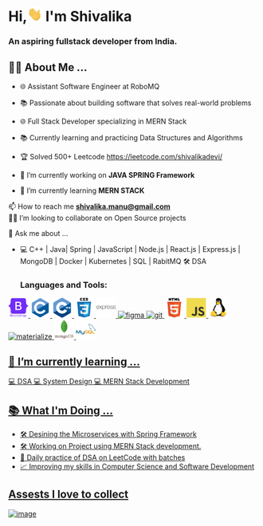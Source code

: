 <h1 align="left">Hi,<img src="https://raw.githubusercontent.com/ABSphreak/ABSphreak/master/gifs/Hi.gif" width="30px" /> I'm Shivalika</h1>
<h3 align="left">An aspiring fullstack developer from India.</h3>




## 👨‍💻 About Me ...
  
- 🌐 Assistant Software Engineer at RoboMQ
- 📚 Passionate about building software that solves real-world problems
- 🌐 Full Stack Developer specializing in MERN Stack
- 📚 Currently learning and practicing Data Structures and Algorithms
- 🏆 Solved 500+ Leetcode  https://leetcode.com/shivalikadevi/

- 🔭 I’m currently working on **JAVA SPRING Framework**

- 🌱 I’m currently learning **MERN STACK**


 📫 How to reach me **shivalika.manu@gmail.com**  
   🤝👯 I’m looking to collaborate on  Open Source projects



💬 Ask me about ...




    
 - 💻 C++ | Java| Spring | JavaScript | Node.js | React.js | Express.js | MongoDB | Docker | Kubernetes | SQL | RabitMQ
    🛠️ DSA


    <h3 align="left">Languages and Tools:</h3>
<p align="left"> <a href="https://getbootstrap.com" target="_blank"> <img src="https://raw.githubusercontent.com/devicons/devicon/master/icons/bootstrap/bootstrap-plain-wordmark.svg" alt="bootstrap" width="40" height="40"/> </a> <a href="https://www.cprogramming.com/" target="_blank"> <img src="https://raw.githubusercontent.com/devicons/devicon/master/icons/c/c-original.svg" alt="c" width="40" height="40"/> </a> <a href="https://www.w3schools.com/cpp/" target="_blank"> <img src="https://raw.githubusercontent.com/devicons/devicon/master/icons/cplusplus/cplusplus-original.svg" alt="cplusplus" width="40" height="40"/> </a> <a href="https://www.w3schools.com/css/" target="_blank"> <img src="https://raw.githubusercontent.com/devicons/devicon/master/icons/css3/css3-original-wordmark.svg" alt="css3" width="40" height="40"/> </a> <a href="https://expressjs.com" target="_blank"> <img src="https://raw.githubusercontent.com/devicons/devicon/master/icons/express/express-original-wordmark.svg" alt="express" width="40" height="40"/> </a> <a href="https://www.figma.com/" target="_blank"> <img src="https://www.vectorlogo.zone/logos/figma/figma-icon.svg" alt="figma" width="40" height="40"/> </a> </a> <a href="https://git-scm.com/" target="_blank"> <img src="https://www.vectorlogo.zone/logos/git-scm/git-scm-icon.svg" alt="git" width="40" height="40"/> </a> <a href="https://www.w3.org/html/" target="_blank"> <img src="https://raw.githubusercontent.com/devicons/devicon/master/icons/html5/html5-original-wordmark.svg" alt="html5" width="40" height="40"/> </a> <a href="https://developer.mozilla.org/en-US/docs/Web/JavaScript" target="_blank"> <img src="https://raw.githubusercontent.com/devicons/devicon/master/icons/javascript/javascript-original.svg" alt="javascript" width="40" height="40"/> </a> <a href="https://www.linux.org/" target="_blank"> <img src="https://raw.githubusercontent.com/devicons/devicon/master/icons/linux/linux-original.svg" alt="linux" width="40" height="40"/> </a> <a href="https://materializecss.com/" target="_blank"> <img src="https://raw.githubusercontent.com/prplx/svg-logos/5585531d45d294869c4eaab4d7cf2e9c167710a9/svg/materialize.svg" alt="materialize" width="40" height="40"/> </a> <a href="https://www.mongodb.com/" target="_blank"> <img src="https://raw.githubusercontent.com/devicons/devicon/master/icons/mongodb/mongodb-original-wordmark.svg" alt="mongodb" width="40" height="40"/> </a> <a href="https://www.mysql.com/" target="_blank"> <img src="https://raw.githubusercontent.com/devicons/devicon/master/icons/mysql/mysql-original-wordmark.svg" alt="mysql" width="40" height="40"/> </a> <a href="https://nodejs.org" target="_blank">  </p>


## 🌱 I’m currently learning ...



  💻 DSA 
  💻 System Design
  💻 MERN Stack Development 

    
## 📚 What I'm Doing ...



- 🛠️ Desining the Microservices with Spring Framework 
- 🛠️ Working on Project using MERN Stack development.
- 📘 Daily practice of DSA on LeetCode with batches
- 📈 Improving my skills in Computer Science and Software Development


## Assests I love to collect 
![image](https://github.com/shivalikadevi/shivalikadevi/assets/59412482/ae4d8f44-0b75-4c6e-ad8b-a0cc709eba54)





